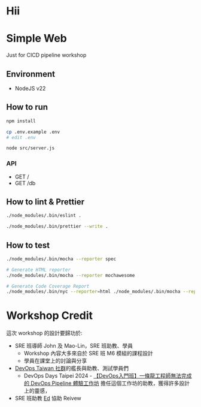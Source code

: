 # Hii

# Simple Web

Just for CICD pipeline workshop

## Environment

- NodeJS v22

## How to run

```bash
npm install

cp .env.example .env
# edit .env

node src/server.js
```

### API

- GET /
- GET /db

## How to lint & Prettier

```bash
./node_modules/.bin/eslint .

./node_modules/.bin/prettier --write .
```

## How to test

```bash
./node_modules/.bin/mocha --reporter spec

# Generate HTML reporter
./node_modules/.bin/mocha --reporter mochawesome

# Generate Code Coverage Report
./node_modules/.bin/nyc --reporter=html ./node_modules/.bin/mocha --reporter mochawesome
```

# Workshop Credit

這次 workshop 的設計要歸功於:

- SRE 班導師 John 及 Mao-Lin，SRE 班助教、學員
  - Workshop 內容大多來自於 SRE 班 M6 模組的課程設計
  - 學員在課堂上的討論與分享
- [DevOps Taiwan 社群](https://www.facebook.com/story.php?story_fbid=802770251955920&id=100066688574865&rdid=k9wrg13zgN7KeEM8)的艦長與助教、測試學員們
  - DevOps Days Taipei 2024 - [【DevOps入門班】一條龍工程師無法完成的 DevOps Pipeline 體驗工作坊](https://devopsdays.tw/2024/session-page/3054) 擔任這個工作坊的助教，獲得許多設計上的靈感，
- SRE 班助教 [Ed](https://github.com/flyingdog1310) 協助 Reivew
